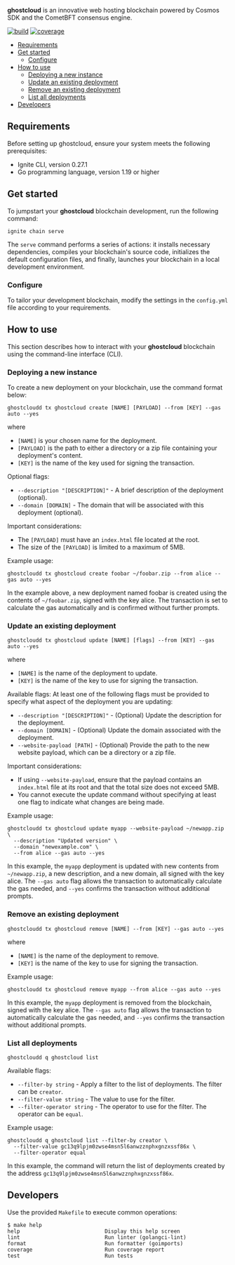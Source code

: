**ghostcloud** is an innovative web hosting blockchain powered by Cosmos SDK and the CometBFT consensus engine.

[![build](https://img.shields.io/circleci/build/github/liftedinit/ghostcloud-cosmos/main)](https://app.circleci.com/pipelines/github/liftedinit/ghostcloud-cosmos)
[![coverage](https://img.shields.io/codecov/c/github/liftedinit/ghostcloud-cosmos)](https://app.codecov.io/gh/liftedinit/ghostcloud-cosmos)

<!-- TOC -->
  * [Requirements](#requirements-)
  * [Get started](#get-started-)
    * [Configure](#configure)
  * [How to use](#how-to-use)
    * [Deploying a new instance](#deploying-a-new-instance)
    * [Update an existing deployment](#update-an-existing-deployment)
    * [Remove an existing deployment](#remove-an-existing-deployment)
    * [List all deployments](#list-all-deployments)
  * [Developers](#developers)
<!-- TOC -->

## Requirements 

Before setting up ghostcloud, ensure your system meets the following prerequisites:

- Ignite CLI, version 0.27.1
- Go programming language, version 1.19 or higher

## Get started 

To jumpstart your **ghostcloud** blockchain development, run the following command:

```
ignite chain serve
```

The `serve` command performs a series of actions: it installs necessary dependencies, compiles your blockchain's source code, initializes the default configuration files, and finally, launches your blockchain in a local development environment.


### Configure

To tailor your development blockchain, modify the settings in the `config.yml` file according to your requirements.

## How to use

This section describes how to interact with your **ghostcloud** blockchain using the command-line interface (CLI). 

### Deploying a new instance

To create a new deployment on your blockchain, use the command format below:

```shell
ghostcloudd tx ghostcloud create [NAME] [PAYLOAD] --from [KEY] --gas auto --yes
```

where
- `[NAME]` is your chosen name for the deployment.
- `[PAYLOAD]` is the path to either a directory or a zip file containing your deployment's content. 
- `[KEY]` is the name of the key used for signing the transaction.

Optional flags:
- `--description "[DESCRIPTION]"` - A brief description of the deployment (optional).
- `--domain [DOMAIN]` - The domain that will be associated with this deployment (optional).

Important considerations: 
- The `[PAYLOAD]` must have an `index.html` file located at the root. 
- The size of the `[PAYLOAD]` is limited to a maximum of 5MB.

Example usage:
```shell
ghostcloudd tx ghostcloud create foobar ~/foobar.zip --from alice --gas auto --yes
```

In the example above, a new deployment named foobar is created using the contents of `~/foobar.zip`, signed with the key alice. 
The transaction is set to calculate the gas automatically and is confirmed without further prompts.

### Update an existing deployment

```shell
ghostcloudd tx ghostcloud update [NAME] [flags] --from [KEY] --gas auto --yes
```

where
- `[NAME]` is the name of the deployment to update.
- `[KEY]` is the name of the key to use for signing the transaction.

Available flags:
At least one of the following flags must be provided to specify what aspect of the deployment you are updating:
  - `--description "[DESCRIPTION]"` - (Optional) Update the description for the deployment.
  - `--domain [DOMAIN]` - (Optional) Update the domain associated with the deployment.
  - `--website-payload [PATH]` - (Optional) Provide the path to the new website payload, which can be a directory or a zip file.

Important considerations:
- If using `--website-payload`, ensure that the payload contains an `index.html` file at its root and that the total size does not exceed 5MB.
- You cannot execute the update command without specifying at least one flag to indicate what changes are being made.

Example usage:
```shell
ghostcloudd tx ghostcloud update myapp --website-payload ~/newapp.zip \
  --description "Updated version" \
  --domain "newexample.com" \
  --from alice --gas auto --yes 
```

In this example, the `myapp` deployment is updated with new contents from `~/newapp.zip`, a new description, and a new domain, all signed with the key alice. 
The `--gas auto` flag allows the transaction to automatically calculate the gas needed, and `--yes` confirms the transaction without additional prompts.

### Remove an existing deployment

```shell
ghostcloudd tx ghostcloud remove [NAME] --from [KEY] --gas auto --yes
```

where
- `[NAME]` is the name of the deployment to remove.
- `[KEY]` is the name of the key to use for signing the transaction.

Example usage:
```shell
ghostcloudd tx ghostcloud remove myapp --from alice --gas auto --yes
```

In this example, the `myapp` deployment is removed from the blockchain, signed with the key alice.
The `--gas auto` flag allows the transaction to automatically calculate the gas needed, and `--yes` confirms the transaction without additional prompts.

### List all deployments

```shell
ghostcloudd q ghostcloud list
```

Available flags:
- `--filter-by string` - Apply a filter to the list of deployments. The filter can be `creator`.
- `--filter-value string` - The value to use for the filter.
- `--filter-operator string` - The operator to use for the filter. The operator can be `equal`.

Example usage:
```shell
ghostcloudd q ghostcloud list --filter-by creator \
  --filter-value gc13q9lpjm0zwse4msn5l6anwzznphxgnzxssf86x \
  --filter-operator equal
```

In this example, the command will return the list of deployments created by the address `gc13q9lpjm0zwse4msn5l6anwzznphxgnzxssf86x`. 


## Developers

Use the provided `Makefile` to execute common operations:

```
$ make help
help                           Display this help screen
lint                           Run linter (golangci-lint)
format                         Run formatter (goimports)
coverage                       Run coverage report
test                           Run tests
```